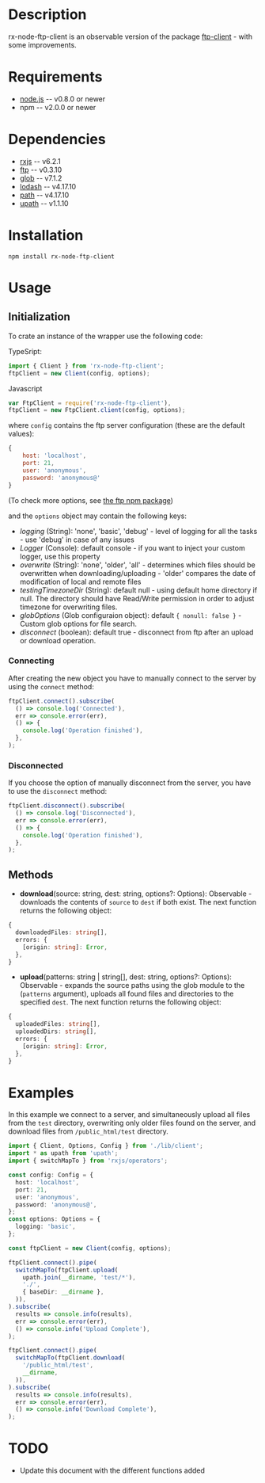 # Description
rx-node-ftp-client is an observable version of the package  [ftp-client](http://nodejs.org/) - with some improvements.


# Requirements

* [node.js](http://nodejs.org/) -- v0.8.0 or newer
* npm -- v2.0.0 or newer


# Dependencies

* [rxjs](https://github.com/mscdex/node-ftp) -- v6.2.1
* [ftp](https://github.com/mscdex/node-ftp) -- v0.3.10
* [glob](https://github.com/isaacs/node-glob) -- v7.1.2
* [lodash](https://github.com/lodash/lodash-node) -- v4.17.10
* [path](https://github.com/jinder/path) -- v4.17.10
* [upath](https://github.com/jinder/path) -- v1.1.10

# Installation

    npm install rx-node-ftp-client

# Usage

## Initialization
To crate an instance of the wrapper use the following code:

TypeSript:
```typescript
import { Client } from 'rx-node-ftp-client';
ftpClient = new Client(config, options);
```
Javascript
```javascript
var FtpClient = require('rx-node-ftp-client'),
ftpClient = new FtpClient.client(config, options);
```

where `config` contains the ftp server configuration (these are the default values):
```javascript
{
    host: 'localhost',
    port: 21,
    user: 'anonymous',
    password: 'anonymous@'
}
```
(To check more options, see [the ftp npm package](https://github.com/DefinitelyTyped/DefinitelyTyped/blob/master/types/ftp/index.d.ts#L18))

and the `options` object may contain the following keys:

* *logging* (String): 'none', 'basic', 'debug' - level of logging for all the tasks - use 'debug' in case of any issues
* *Logger* (Console): default console - if you want to inject your custom logger, use this property
* *overwrite* (String): 'none', 'older', 'all' - determines which files should be overwritten when downloading/uploading - 'older' compares the date of modification of local and remote files
* *testingTimezoneDir* (String): default null - using default home directory if null. The directory should have Read/Write permission in order to adjust timezone for overwriting files.
* *globOptions* (Glob configuraion object): default `{ nonull: false }` - Custom glob options for file search.
* *disconnect* (boolean): default true - disconnect from ftp after an upload or download operation.

### Connecting
After creating the new object you have to manually connect to the server by using the `connect` method:
```typescript
ftpClient.connect().subscribe(
  () => console.log('Connected'),
  err => console.error(err),
  () => {
    console.log('Operation finished'),
  },
);
```

### Disconnected
If you choose the option of manually disconnect from the server, you have to use the `disconnect` method:
```typescript
ftpClient.disconnect().subscribe(
  () => console.log('Disconnected'),
  err => console.error(err),
  () => {
    console.log('Operation finished'),
  },
);
```

## Methods
* **download**(source: string, dest: string, options?: Options):
  Observable<DownloadResults> - downloads the contents
of `source` to `dest` if both exist. The next function returns the following object:
```typescript
{
  downloadedFiles: string[],
  errors: {
    [origin: string]: Error,
  },
}
```

* **upload**(patterns: string | string[], dest: string,
  options?: Options): Observable<UploadResults> - expands the source paths
using the glob module to the (`patterns` argument), uploads all found files and directories to the specified `dest`. The next function returns the following object:
```typescript
{
  uploadedFiles: string[],
  uploadedDirs: string[],
  errors: {
    [origin: string]: Error,
  },
}
```

# Examples
In this example we connect to a server, and simultaneously upload all files from the `test` directory, overwriting only
older files found on the server, and download files from `/public_html/test` directory.

```typescript
import { Client, Options, Config } from './lib/client';
import * as upath from 'upath';
import { switchMapTo } from 'rxjs/operators';

const config: Config = {
  host: 'localhost',
  port: 21,
  user: 'anonymous',
  password: 'anonymous@',
};
const options: Options = {
  logging: 'basic',
};

const ftpClient = new Client(config, options);

ftpClient.connect().pipe(
  switchMapTo(ftpClient.upload(
    upath.join(__dirname, 'test/*'),
    './',
    { baseDir: __dirname },
  )),
).subscribe(
  results => console.info(results),
  err => console.error(err),
  () => console.info('Upload Complete'),
);

ftpClient.connect().pipe(
  switchMapTo(ftpClient.download(
    '/public_html/test',
    __dirname,
  )),
).subscribe(
  results => console.info(results),
  err => console.error(err),
  () => console.info('Download Complete'),
);
```

TODO
====
* Update this document with the different functions added
